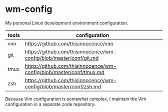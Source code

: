 # wm-config

My personal Linux development environment configuration.

| tools | configuration                                                         |
| ----- | --------------------------------------------------------------------- |
| vim   | <https://github.com/thisinnocence/vim>                                |
| git   | <https://github.com/thisinnocence/wm-config/blob/master/conf/git.md>  |
| tmux  | <https://github.com/thisinnocence/wm-config/blob/master/conf/tmux.md> |
| zsh   | <https://github.com/thisinnocence/wm-config/blob/master/conf/zsh.md>  |

Because Vim configuration is somewhat complex, I maintain the Vim configuration in a separate code repository.
